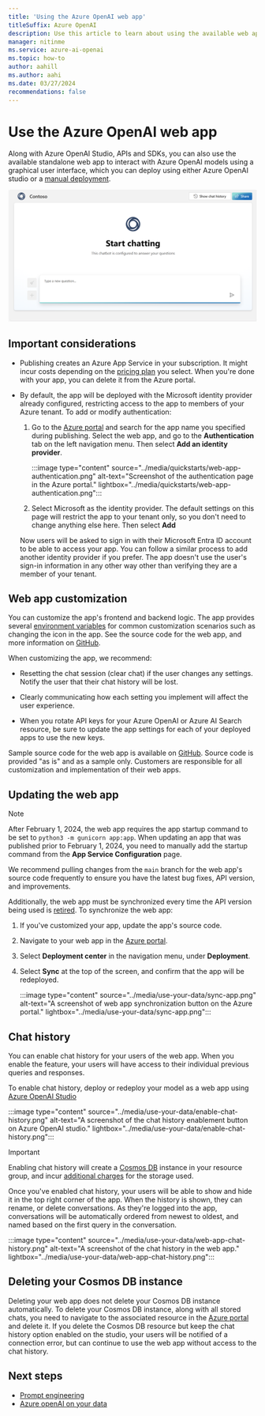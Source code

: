 ```yaml
---
title: 'Using the Azure OpenAI web app'
titleSuffix: Azure OpenAI
description: Use this article to learn about using the available web app to chat with Azure OpenAI models.
manager: nitinme
ms.service: azure-ai-openai
ms.topic: how-to
author: aahill
ms.author: aahi
ms.date: 03/27/2024
recommendations: false
---
```



# Use the Azure OpenAI web app

Along with Azure OpenAI Studio, APIs and SDKs, you can also use the available standalone web app to interact with Azure OpenAI models using a graphical user interface, which you can deploy using either Azure OpenAI studio or a [manual deployment](https://github.com/microsoft/sample-app-aoai-chatGPT). 

![A screenshot of the web app interface.](../media/use-your-data/web-app.png)

## Important considerations

- Publishing creates an Azure App Service in your subscription. It might incur costs depending on the [pricing plan](https://azure.microsoft.com/pricing/details/app-service/windows/) you select. When you're done with your app, you can delete it from the Azure portal.
- By default, the app will be deployed with the Microsoft identity provider already configured, restricting access to the app to members of your Azure tenant. To add or modify authentication:

    1. Go to the [Azure portal](https://portal.azure.com/#home) and search for the app name you specified during publishing. Select the web app, and go to the **Authentication** tab on the left navigation menu. Then select **Add an identity provider**. 
    
        :::image type="content" source="../media/quickstarts/web-app-authentication.png" alt-text="Screenshot of the authentication page in the Azure portal." lightbox="../media/quickstarts/web-app-authentication.png":::

    1. Select Microsoft as the identity provider. The default settings on this page will restrict the app to your tenant only, so you don't need to change anything else here. Then select **Add**
    
    Now users will be asked to sign in with their Microsoft Entra ID account to be able to access your app. You can follow a similar process to add another identity provider if you prefer. The app doesn't use the user's sign-in information in any other way other than verifying they are a member of your tenant.

## Web app customization

You can customize the app's frontend and backend logic. The app provides several [environment variables](https://github.com/microsoft/sample-app-aoai-chatGPT#common-customization-scenarios-eg-updating-the-default-chat-logo-and-headers) for common customization scenarios such as changing the icon in the app. See the source code for the web app, and more information on [GitHub](https://github.com/microsoft/sample-app-aoai-chatGPT).

When customizing the app, we recommend:

- Resetting the chat session (clear chat) if the user changes any settings. Notify the user that their chat history will be lost.

- Clearly communicating how each setting you implement will affect the user experience.

- When you rotate API keys for your Azure OpenAI or Azure AI Search resource, be sure to update the app settings for each of your deployed apps to use the new keys.

Sample source code for the web app is available on [GitHub](https://github.com/microsoft/sample-app-aoai-chatGPT). Source code is provided "as is" and as a sample only. Customers are responsible for all customization and implementation of their web apps. 

## Updating the web app

> [!NOTE]
> After February 1, 2024, the web app requires the app startup command to be set to `python3 -m gunicorn app:app`. When updating an app that was published prior to February 1, 2024, you need to manually add the startup command from the **App Service Configuration** page.

We recommend pulling changes from the `main` branch for the web app's source code frequently to ensure you have the latest bug fixes, API version, and improvements. 


Additionally, the web app must be synchronized every time the API version being used is [retired](../concepts/model-retirements.md). To synchronize the web app:
1. If you've customized your app, update the app's source code.
1. Navigate to your web app in the [Azure portal](https://portal.azure.com/).
1. Select **Deployment center** in the navigation menu, under **Deployment**.
1. Select **Sync** at the top of the screen, and confirm that the app will be redeployed. 

    :::image type="content" source="../media/use-your-data/sync-app.png" alt-text="A screenshot of web app synchronization button on the Azure portal." lightbox="../media/use-your-data/sync-app.png":::


## Chat history

You can enable chat history for your users of the web app. When you enable the feature, your users will have access to their individual previous queries and responses. 

To enable chat history, deploy or redeploy your model as a web app using [Azure OpenAI Studio](https://oai.azure.com/portal)

:::image type="content" source="../media/use-your-data/enable-chat-history.png" alt-text="A screenshot of the chat history enablement button on Azure OpenAI studio." lightbox="../media/use-your-data/enable-chat-history.png":::

> [!IMPORTANT]
> Enabling chat history will create a [Cosmos DB](/azure/cosmos-db/introduction) instance in your resource group, and incur [additional charges](https://azure.microsoft.com/pricing/details/cosmos-db/autoscale-provisioned/) for the storage used. 

Once you've enabled chat history, your users will be able to show and hide it in the top right corner of the app. When the history is shown, they can rename, or delete conversations. As they're logged into the app, conversations will be automatically ordered from newest to oldest, and named based on the first query in the conversation. 

:::image type="content" source="../media/use-your-data/web-app-chat-history.png" alt-text="A screenshot of the chat history in the web app." lightbox="../media/use-your-data/web-app-chat-history.png":::

## Deleting your Cosmos DB instance

Deleting your web app does not delete your Cosmos DB instance automatically. To delete your Cosmos DB instance, along with all stored chats, you need to navigate to the associated resource in the [Azure portal](https://portal.azure.com) and delete it. If you delete the Cosmos DB resource but keep the chat history option enabled on the studio, your users will be notified of a connection error, but can continue to use the web app without access to the chat history.

## Next steps
* [Prompt engineering](../concepts/prompt-engineering.md)
* [Azure openAI on your data](../concepts/use-your-data.md)